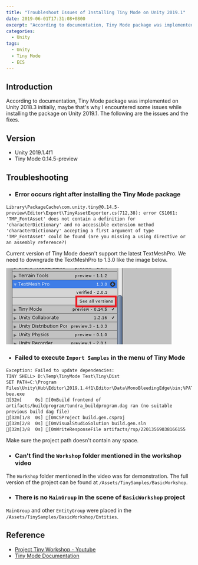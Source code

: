 ```yaml
---
title: "Troubleshoot Issues of Installing Tiny Mode on Unity 2019.1"
date: 2019-06-01T17:31:08+0800
excerpt: "According to documentation, Tiny Mode package was implemented on Unity 2018.3 initially, maybe that's why I encountered some issues while installing the package on Unity 2019.1. The following are the issues and the fixes."
categories:
  - Unity
tags:
  - Unity
  - Tiny Mode
  - ECS
---
```


## Introduction

According to documentation, Tiny Mode package was implemented on Unity 2018.3 initially, maybe that's why I encountered some issues while installing the package on Unity 2019.1. The following are the issues and the fixes.

## Version

- Unity 2019.1.4f1
- Tiny Mode 0.14.5-preview

## Troubleshooting

- ### Error occurs right after installing the Tiny Mode package

```
Library\PackageCache\com.unity.tiny@0.14.5-preview\Editor\Export\TinyAssetExporter.cs(712,38): error CS1061: 'TMP_FontAsset' does not contain a definition for 'characterDictionary' and no accessible extension method 'characterDictionary' accepting a first argument of type 'TMP_FontAsset' could be found (are you missing a using directive or an assembly reference?)
```

Current version of Tiny Mode doesn't support the latest TextMeshPro. We need to downgrade the TextMeshPro to 1.3.0 like the image below.

![](/assets/images/2019-06-01-tinymode-1.png)

- ### Failed to execute `Import Samples` in the menu of Tiny Mode

```
Exception: Failed to update dependencies:
TINY SHELL> D:\Temp\TinyMode Test\Tiny\Dist
SET PATH=C:\Program Files\Unity\Hub\Editor\2019.1.4f1\Editor\Data\MonoBleedingEdge\bin;%PATH%
bee.exe
[32m[     0s] [0mBuild frontend of artifacts/buildprogram/tundra_buildprogram.dag ran (no suitable previous build dag file)
[32m[1/8  0s] [0mCSProject build.gen.csproj
[32m[2/8  0s] [0mVisualStudioSolution build.gen.sln
[32m[3/8  0s] [0mWriteResponseFile artifacts/rsp/22013569038166155
```

Make sure the project path doesn't contain any space.

- ### Can't find the `Workshop` folder mentioned in the workshop video

The `Workshop` folder mentioned in the video was for demonstration. The full version of the project can be found at `/Assets/TinySamples/BasicWorkshop`.

- ### There is no `MainGroup` in the scene of `BasicWorkshop` project

`MainGroup` and other `EntityGroup` were placed in the `/Assets/TinySamples/BasicWorkshop/Entities`.

## Reference

- [Project Tiny Workshop - Youtube](https://www.youtube.com/watch?v=-yubuk7jAb4&list=PLX2vGYjWbI0TPRStIWx3UyNB8QqjNUj98&index=1)
- [Tiny Mode Documentation](https://docs.unity3d.com/Packages/com.unity.tiny@0.13/manual/index.html)

